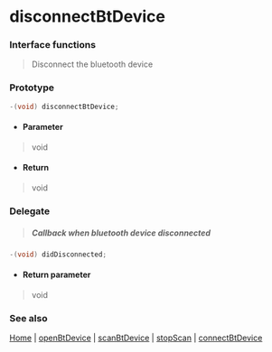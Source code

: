 # disconnectBtDevice

### Interface functions
> Disconnect the bluetooth device

### Prototype

```objective-c
-(void) disconnectBtDevice;
```

- #### Parameter
> void

- #### Return
> void

### Delegate

> ##### Callback when bluetooth device disconnected

```objective-c
-(void) didDisconnected;
```

- #### Return parameter
> void

### See also
[Home](../README.md) | [openBtDevice](openBtDevice.md) | [scanBtDevice](scanBtDevice.md) | [stopScan](stopScan.md) | [connectBtDevice](connectBtDevice.md)
